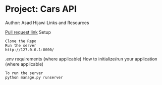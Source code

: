 # Project: Cars API
Author: Asad Hijawi
Links and Resources

[Pull request link](https://github.com/asadhijj/drf-api/pull/1)
Setup

    Clone the Repo
    Run the server
    http://127.0.0.1:8000/

.env requirements (where applicable)
How to initialize/run your application (where applicable)

    To run the server
    python manage.py runserver
